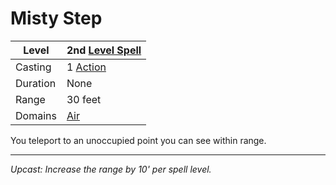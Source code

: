 # Misty Step

| Level    | 2nd [Level Spell](../../../Spell%20Level.md)        |
| -------- | --------------------------------------------------- |
| Casting  | 1 [Action](../../../../Game%20Procedures/Action.md) |
| Duration | None                                                |
| Range    | 30 feet                                             |
| Domains  | [Air](../../../Spell%20Domains/Air.md)              |

You teleport to an unoccupied point you can see within range.

---
*Upcast: Increase the range by 10' per spell level.*